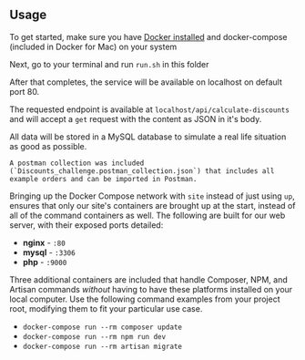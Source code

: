 ## Usage

To get started, make sure you have [Docker installed](https://docs.docker.com/docker-for-mac/install/) and docker-compose (included in Docker for Mac) on your system

Next, go to your terminal and run `run.sh` in this folder

After that completes, the service will be available on localhost on default port 80.

The requested endpoint is available at `localhost/api/calculate-discounts` and will accept a `get` request with the content as JSON in it's body.

All data will be stored in a MySQL database to simulate a real life situation as good as possible.

`` A postman collection was included (`Discounts_challenge.postman_collection.json`) that includes all example orders and can be imported in Postman. ``

Bringing up the Docker Compose network with `site` instead of just using `up`, ensures that only our site's containers are brought up at the start, instead of all of the command containers as well. The following are built for our web server, with their exposed ports detailed:

- **nginx** - `:80`
- **mysql** - `:3306`
- **php** - `:9000`

Three additional containers are included that handle Composer, NPM, and Artisan commands _without_ having to have these platforms installed on your local computer. Use the following command examples from your project root, modifying them to fit your particular use case.

- `docker-compose run --rm composer update`
- `docker-compose run --rm npm run dev`
- `docker-compose run --rm artisan migrate`
